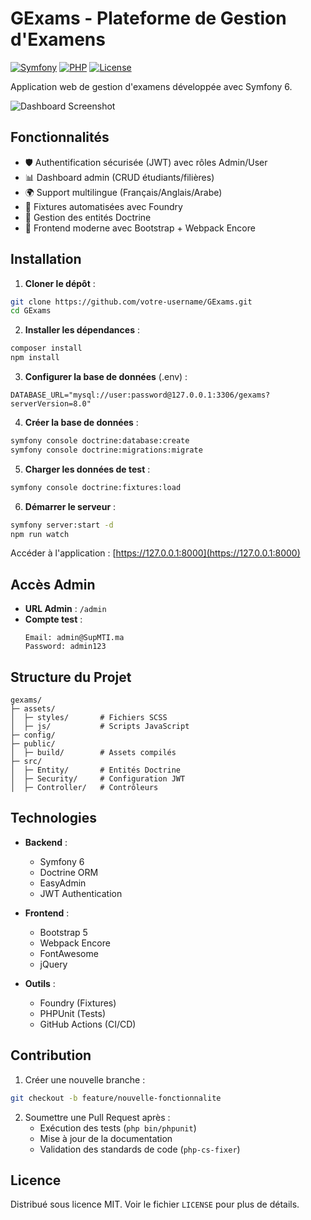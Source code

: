# GExams - Plateforme de Gestion d'Examens

[![Symfony](https://img.shields.io/badge/Symfony-6.0-%23000000.svg?logo=symfony)](https://symfony.com)
[![PHP](https://img.shields.io/badge/PHP-8.1-%23777BB4.svg?logo=php)](https://php.net)
[![License](https://img.shields.io/badge/License-MIT-blue.svg)](LICENSE)

Application web de gestion d'examens développée avec Symfony 6.

![Dashboard Screenshot](screenshots/dashboard.png)

## Fonctionnalités

- 🛡️ Authentification sécurisée (JWT) avec rôles Admin/User
- 📊 Dashboard admin (CRUD étudiants/filières)
- 🌍 Support multilingue (Français/Anglais/Arabe)
- 🔄 Fixtures automatisées avec Foundry
- 📝 Gestion des entités Doctrine
- 🎨 Frontend moderne avec Bootstrap + Webpack Encore

## Installation

1. **Cloner le dépôt** :
```bash
git clone https://github.com/votre-username/GExams.git
cd GExams
```

2. **Installer les dépendances** :
```bash
composer install
npm install
```

3. **Configurer la base de données** (.env) :
```env
DATABASE_URL="mysql://user:password@127.0.0.1:3306/gexams?serverVersion=8.0"
```

4. **Créer la base de données** :
```bash
symfony console doctrine:database:create
symfony console doctrine:migrations:migrate
```

5. **Charger les données de test** :
```bash
symfony console doctrine:fixtures:load
```

6. **Démarrer le serveur** :
```bash
symfony server:start -d
npm run watch
```

Accéder à l'application : [https://127.0.0.1:8000](https://127.0.0.1:8000)

## Accès Admin

- **URL Admin** : `/admin`
- **Compte test** :
  ```
  Email: admin@SupMTI.ma
  Password: admin123
  ```

## Structure du Projet

```
gexams/
├─ assets/
│  ├─ styles/       # Fichiers SCSS
│  ├─ js/           # Scripts JavaScript
├─ config/
├─ public/
│  ├─ build/        # Assets compilés
├─ src/
│  ├─ Entity/       # Entités Doctrine
│  ├─ Security/     # Configuration JWT
│  ├─ Controller/   # Contrôleurs
```

## Technologies

- **Backend** : 
  - Symfony 6
  - Doctrine ORM
  - EasyAdmin
  - JWT Authentication

- **Frontend** :
  - Bootstrap 5
  - Webpack Encore
  - FontAwesome
  - jQuery

- **Outils** :
  - Foundry (Fixtures)
  - PHPUnit (Tests)
  - GitHub Actions (CI/CD)

## Contribution

1. Créer une nouvelle branche :
```bash
git checkout -b feature/nouvelle-fonctionnalite
```

2. Soumettre une Pull Request après :
   - Exécution des tests (`php bin/phpunit`)
   - Mise à jour de la documentation
   - Validation des standards de code (`php-cs-fixer`)

## Licence

Distribué sous licence MIT. Voir le fichier `LICENSE` pour plus de détails.
